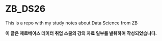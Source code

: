 # ZB_DS26
This is a repo with my study notes about Data Science from ZB

**이 글은 제로베이스 데이터 취업 스쿨의 강의 자료 일부를 발췌하여 작성되었습니다.**
